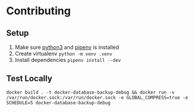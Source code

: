 # Contributing

## Setup

1. Make sure [python3](https://www.python.org/) and [pipenv](https://pipenv.pypa.io) is installed
2. Create virtualenv `python -m venv .venv`
3. Install dependencies `pipenv install --dev`

## Test Locally

`docker build . -t docker-database-backup-debug && docker run -v /var/run/docker.sock:/var/run/docker.sock -e GLOBAL_COMPRESS=true -e SCHEDULE=5 docker-database-backup-debug`
